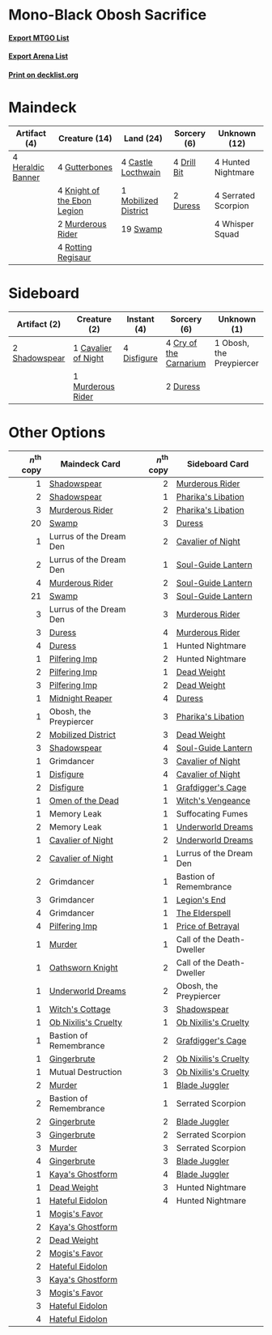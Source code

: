 # Mono-Black Obosh Sacrifice

#### [Export MTGO List](../collection/Mono-Black%20Obosh%20Sacrifice/Mono-Black%20Obosh%20Sacrifice.txt)
#### [Export Arena List](../collection/Mono-Black%20Obosh%20Sacrifice/Mono-Black%20Obosh%20Sacrifice_arena.txt)
#### [Print on decklist.org](http://decklist.org/?deckmain=4%09Castle%20Locthwain%0A4%09Drill%20Bit%0A2%09Duress%0A4%09Gutterbones%0A4%09Heraldic%20Banner%0A4%09Hunted%20Nightmare%0A4%09Knight%20of%20the%20Ebon%20Legion%0A1%09Mobilized%20District%0A2%09Murderous%20Rider%0A4%09Rotting%20Regisaur%0A4%09Serrated%20Scorpion%0A19%09Swamp%0A4%09Whisper%20Squad&deckside=1%09Cavalier%20of%20Night%0A4%09Cry%20of%20the%20Carnarium%0A4%09Disfigure%0A2%09Duress%0A1%09Murderous%20Rider%0A1%09Obosh,%20the%20Preypiercer%0A2%09Shadowspear)
# Maindeck

|                                        Artifact (4)                                        |                                            Creature (14)                                             |                                           Land (24)                                           |                                     Sorcery (6)                                      |   Unknown (12)    |
|--------------------------------------------------------------------------------------------|------------------------------------------------------------------------------------------------------|-----------------------------------------------------------------------------------------------|--------------------------------------------------------------------------------------|-------------------|
|4 [Heraldic Banner](http://gatherer.wizards.com/Pages/Card/Details.aspx?multiverseid=473184)|4 [Gutterbones](http://gatherer.wizards.com/Pages/Card/Details.aspx?multiverseid=457220)              |4 [Castle Locthwain](http://gatherer.wizards.com/Pages/Card/Details.aspx?multiverseid=473203)  |4 [Drill Bit](http://gatherer.wizards.com/Pages/Card/Details.aspx?multiverseid=457217)|4 Hunted Nightmare |
|                                                                                            |4 [Knight of the Ebon Legion](http://gatherer.wizards.com/Pages/Card/Details.aspx?multiverseid=466859)|1 [Mobilized District](http://gatherer.wizards.com/Pages/Card/Details.aspx?multiverseid=461176)|2 [Duress](http://gatherer.wizards.com/Pages/Card/Details.aspx?multiverseid=14557)    |4 Serrated Scorpion|
|                                                                                            |2 [Murderous Rider](http://gatherer.wizards.com/Pages/Card/Details.aspx?multiverseid=473059)          |19 [Swamp](http://gatherer.wizards.com/Pages/Card/Details.aspx?multiverseid=439858)            |                                                                                      |4 Whisper Squad    |
|                                                                                            |4 [Rotting Regisaur](http://gatherer.wizards.com/Pages/Card/Details.aspx?multiverseid=466865)         |                                                                                               |                                                                                      |                   |


# Sideboard

|                                      Artifact (2)                                      |                                         Creature (2)                                         |                                     Instant (4)                                      |                                           Sorcery (6)                                           |      Unknown (1)       |
|----------------------------------------------------------------------------------------|----------------------------------------------------------------------------------------------|--------------------------------------------------------------------------------------|-------------------------------------------------------------------------------------------------|------------------------|
|2 [Shadowspear](http://gatherer.wizards.com/Pages/Card/Details.aspx?multiverseid=476487)|1 [Cavalier of Night](http://gatherer.wizards.com/Pages/Card/Details.aspx?multiverseid=466848)|4 [Disfigure](http://gatherer.wizards.com/Pages/Card/Details.aspx?multiverseid=442076)|4 [Cry of the Carnarium](http://gatherer.wizards.com/Pages/Card/Details.aspx?multiverseid=457214)|1 Obosh, the Preypiercer|
|                                                                                        |1 [Murderous Rider](http://gatherer.wizards.com/Pages/Card/Details.aspx?multiverseid=473059)  |                                                                                      |2 [Duress](http://gatherer.wizards.com/Pages/Card/Details.aspx?multiverseid=14557)               |                        |


# Other Options

|*n*<sup>th</sup> copy|                                         Maindeck Card                                         |*n*<sup>th</sup> copy|                                        Sideboard Card                                         |
|--------------------:|-----------------------------------------------------------------------------------------------|--------------------:|-----------------------------------------------------------------------------------------------|
|                    1|[Shadowspear](http://gatherer.wizards.com/Pages/Card/Details.aspx?multiverseid=476487)         |                    2|[Murderous Rider](http://gatherer.wizards.com/Pages/Card/Details.aspx?multiverseid=473059)     |
|                    2|[Shadowspear](http://gatherer.wizards.com/Pages/Card/Details.aspx?multiverseid=476487)         |                    1|[Pharika's Libation](http://gatherer.wizards.com/Pages/Card/Details.aspx?multiverseid=476362)  |
|                    3|[Murderous Rider](http://gatherer.wizards.com/Pages/Card/Details.aspx?multiverseid=473059)     |                    2|[Pharika's Libation](http://gatherer.wizards.com/Pages/Card/Details.aspx?multiverseid=476362)  |
|                   20|[Swamp](http://gatherer.wizards.com/Pages/Card/Details.aspx?multiverseid=439858)               |                    3|[Duress](http://gatherer.wizards.com/Pages/Card/Details.aspx?multiverseid=14557)               |
|                    1|Lurrus of the Dream Den                                                                        |                    2|[Cavalier of Night](http://gatherer.wizards.com/Pages/Card/Details.aspx?multiverseid=466848)   |
|                    2|Lurrus of the Dream Den                                                                        |                    1|[Soul-Guide Lantern](http://gatherer.wizards.com/Pages/Card/Details.aspx?multiverseid=476488)  |
|                    4|[Murderous Rider](http://gatherer.wizards.com/Pages/Card/Details.aspx?multiverseid=473059)     |                    2|[Soul-Guide Lantern](http://gatherer.wizards.com/Pages/Card/Details.aspx?multiverseid=476488)  |
|                   21|[Swamp](http://gatherer.wizards.com/Pages/Card/Details.aspx?multiverseid=439858)               |                    3|[Soul-Guide Lantern](http://gatherer.wizards.com/Pages/Card/Details.aspx?multiverseid=476488)  |
|                    3|Lurrus of the Dream Den                                                                        |                    3|[Murderous Rider](http://gatherer.wizards.com/Pages/Card/Details.aspx?multiverseid=473059)     |
|                    3|[Duress](http://gatherer.wizards.com/Pages/Card/Details.aspx?multiverseid=14557)               |                    4|[Murderous Rider](http://gatherer.wizards.com/Pages/Card/Details.aspx?multiverseid=473059)     |
|                    4|[Duress](http://gatherer.wizards.com/Pages/Card/Details.aspx?multiverseid=14557)               |                    1|Hunted Nightmare                                                                               |
|                    1|[Pilfering Imp](http://gatherer.wizards.com/Pages/Card/Details.aspx?multiverseid=452831)       |                    2|Hunted Nightmare                                                                               |
|                    2|[Pilfering Imp](http://gatherer.wizards.com/Pages/Card/Details.aspx?multiverseid=452831)       |                    1|[Dead Weight](http://gatherer.wizards.com/Pages/Card/Details.aspx?multiverseid=452817)         |
|                    3|[Pilfering Imp](http://gatherer.wizards.com/Pages/Card/Details.aspx?multiverseid=452831)       |                    2|[Dead Weight](http://gatherer.wizards.com/Pages/Card/Details.aspx?multiverseid=452817)         |
|                    1|[Midnight Reaper](http://gatherer.wizards.com/Pages/Card/Details.aspx?multiverseid=452827)     |                    4|[Duress](http://gatherer.wizards.com/Pages/Card/Details.aspx?multiverseid=14557)               |
|                    1|Obosh, the Preypiercer                                                                         |                    3|[Pharika's Libation](http://gatherer.wizards.com/Pages/Card/Details.aspx?multiverseid=476362)  |
|                    2|[Mobilized District](http://gatherer.wizards.com/Pages/Card/Details.aspx?multiverseid=461176)  |                    3|[Dead Weight](http://gatherer.wizards.com/Pages/Card/Details.aspx?multiverseid=452817)         |
|                    3|[Shadowspear](http://gatherer.wizards.com/Pages/Card/Details.aspx?multiverseid=476487)         |                    4|[Soul-Guide Lantern](http://gatherer.wizards.com/Pages/Card/Details.aspx?multiverseid=476488)  |
|                    1|Grimdancer                                                                                     |                    3|[Cavalier of Night](http://gatherer.wizards.com/Pages/Card/Details.aspx?multiverseid=466848)   |
|                    1|[Disfigure](http://gatherer.wizards.com/Pages/Card/Details.aspx?multiverseid=442076)           |                    4|[Cavalier of Night](http://gatherer.wizards.com/Pages/Card/Details.aspx?multiverseid=466848)   |
|                    2|[Disfigure](http://gatherer.wizards.com/Pages/Card/Details.aspx?multiverseid=442076)           |                    1|[Grafdigger's Cage](http://gatherer.wizards.com/Pages/Card/Details.aspx?multiverseid=278452)   |
|                    1|[Omen of the Dead](http://gatherer.wizards.com/Pages/Card/Details.aspx?multiverseid=476361)    |                    1|[Witch's Vengeance](http://gatherer.wizards.com/Pages/Card/Details.aspx?multiverseid=473073)   |
|                    1|Memory Leak                                                                                    |                    1|Suffocating Fumes                                                                              |
|                    2|Memory Leak                                                                                    |                    1|[Underworld Dreams](http://gatherer.wizards.com/Pages/Card/Details.aspx?multiverseid=129779)   |
|                    1|[Cavalier of Night](http://gatherer.wizards.com/Pages/Card/Details.aspx?multiverseid=466848)   |                    2|[Underworld Dreams](http://gatherer.wizards.com/Pages/Card/Details.aspx?multiverseid=129779)   |
|                    2|[Cavalier of Night](http://gatherer.wizards.com/Pages/Card/Details.aspx?multiverseid=466848)   |                    1|Lurrus of the Dream Den                                                                        |
|                    2|Grimdancer                                                                                     |                    1|Bastion of Remembrance                                                                         |
|                    3|Grimdancer                                                                                     |                    1|[Legion's End](http://gatherer.wizards.com/Pages/Card/Details.aspx?multiverseid=466860)        |
|                    4|Grimdancer                                                                                     |                    1|[The Elderspell](http://gatherer.wizards.com/Pages/Card/Details.aspx?multiverseid=461016)      |
|                    4|[Pilfering Imp](http://gatherer.wizards.com/Pages/Card/Details.aspx?multiverseid=452831)       |                    1|[Price of Betrayal](http://gatherer.wizards.com/Pages/Card/Details.aspx?multiverseid=461029)   |
|                    1|[Murder](http://gatherer.wizards.com/Pages/Card/Details.aspx?multiverseid=442087)              |                    1|Call of the Death-Dweller                                                                      |
|                    1|[Oathsworn Knight](http://gatherer.wizards.com/Pages/Card/Details.aspx?multiverseid=473060)    |                    2|Call of the Death-Dweller                                                                      |
|                    1|[Underworld Dreams](http://gatherer.wizards.com/Pages/Card/Details.aspx?multiverseid=129779)   |                    2|Obosh, the Preypiercer                                                                         |
|                    1|[Witch's Cottage](http://gatherer.wizards.com/Pages/Card/Details.aspx?multiverseid=473211)     |                    3|[Shadowspear](http://gatherer.wizards.com/Pages/Card/Details.aspx?multiverseid=476487)         |
|                    1|[Ob Nixilis's Cruelty](http://gatherer.wizards.com/Pages/Card/Details.aspx?multiverseid=461028)|                    1|[Ob Nixilis's Cruelty](http://gatherer.wizards.com/Pages/Card/Details.aspx?multiverseid=461028)|
|                    1|Bastion of Remembrance                                                                         |                    2|[Grafdigger's Cage](http://gatherer.wizards.com/Pages/Card/Details.aspx?multiverseid=278452)   |
|                    1|[Gingerbrute](http://gatherer.wizards.com/Pages/Card/Details.aspx?multiverseid=473181)         |                    2|[Ob Nixilis's Cruelty](http://gatherer.wizards.com/Pages/Card/Details.aspx?multiverseid=461028)|
|                    1|Mutual Destruction                                                                             |                    3|[Ob Nixilis's Cruelty](http://gatherer.wizards.com/Pages/Card/Details.aspx?multiverseid=461028)|
|                    2|[Murder](http://gatherer.wizards.com/Pages/Card/Details.aspx?multiverseid=442087)              |                    1|[Blade Juggler](http://gatherer.wizards.com/Pages/Card/Details.aspx?multiverseid=457207)       |
|                    2|Bastion of Remembrance                                                                         |                    1|Serrated Scorpion                                                                              |
|                    2|[Gingerbrute](http://gatherer.wizards.com/Pages/Card/Details.aspx?multiverseid=473181)         |                    2|[Blade Juggler](http://gatherer.wizards.com/Pages/Card/Details.aspx?multiverseid=457207)       |
|                    3|[Gingerbrute](http://gatherer.wizards.com/Pages/Card/Details.aspx?multiverseid=473181)         |                    2|Serrated Scorpion                                                                              |
|                    3|[Murder](http://gatherer.wizards.com/Pages/Card/Details.aspx?multiverseid=442087)              |                    3|Serrated Scorpion                                                                              |
|                    4|[Gingerbrute](http://gatherer.wizards.com/Pages/Card/Details.aspx?multiverseid=473181)         |                    3|[Blade Juggler](http://gatherer.wizards.com/Pages/Card/Details.aspx?multiverseid=457207)       |
|                    1|[Kaya's Ghostform](http://gatherer.wizards.com/Pages/Card/Details.aspx?multiverseid=461021)    |                    4|[Blade Juggler](http://gatherer.wizards.com/Pages/Card/Details.aspx?multiverseid=457207)       |
|                    1|[Dead Weight](http://gatherer.wizards.com/Pages/Card/Details.aspx?multiverseid=452817)         |                    3|Hunted Nightmare                                                                               |
|                    1|[Hateful Eidolon](http://gatherer.wizards.com/Pages/Card/Details.aspx?multiverseid=476352)     |                    4|Hunted Nightmare                                                                               |
|                    1|[Mogis's Favor](http://gatherer.wizards.com/Pages/Card/Details.aspx?multiverseid=476358)       |                     |                                                                                               |
|                    2|[Kaya's Ghostform](http://gatherer.wizards.com/Pages/Card/Details.aspx?multiverseid=461021)    |                     |                                                                                               |
|                    2|[Dead Weight](http://gatherer.wizards.com/Pages/Card/Details.aspx?multiverseid=452817)         |                     |                                                                                               |
|                    2|[Mogis's Favor](http://gatherer.wizards.com/Pages/Card/Details.aspx?multiverseid=476358)       |                     |                                                                                               |
|                    2|[Hateful Eidolon](http://gatherer.wizards.com/Pages/Card/Details.aspx?multiverseid=476352)     |                     |                                                                                               |
|                    3|[Kaya's Ghostform](http://gatherer.wizards.com/Pages/Card/Details.aspx?multiverseid=461021)    |                     |                                                                                               |
|                    3|[Mogis's Favor](http://gatherer.wizards.com/Pages/Card/Details.aspx?multiverseid=476358)       |                     |                                                                                               |
|                    3|[Hateful Eidolon](http://gatherer.wizards.com/Pages/Card/Details.aspx?multiverseid=476352)     |                     |                                                                                               |
|                    4|[Hateful Eidolon](http://gatherer.wizards.com/Pages/Card/Details.aspx?multiverseid=476352)     |                     |                                                                                               |

